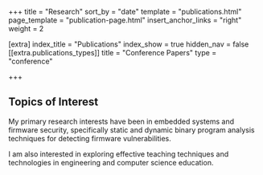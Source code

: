 +++
title = "Research"
sort_by = "date"
template = "publications.html"
page_template = "publication-page.html"
insert_anchor_links = "right"
weight = 2

[extra]
index_title = "Publications"
index_show = true
hidden_nav = false
[[extra.publications_types]]
title = "Conference Papers"
type = "conference"


+++

## Topics of Interest

My primary research interests have been in embedded systems and firmware security, specifically static and dynamic binary program analysis techniques for detecting firmware vulnerabilities.

I am also interested in exploring effective teaching techniques and technologies in engineering and computer science education.




























































